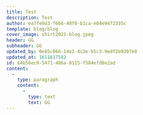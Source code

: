 ```yaml
---
title: Test
description: Test
author: ea7fe0d3-f666-40f0-b1ca-e04e9472335c
template: blog/blog
cover_image: shirt2021-blog.jpeg
header: GG
subheader: GG
updated_by: 0e85c066-14e2-4c2e-b5c3-9edf2b9397e8
updated_at: 1611617582
id: 64b56ec9-5471-486a-8115-f584efd8e2ad
content:
  -
    type: paragraph
    content:
      -
        type: text
        text: GG
---
```

